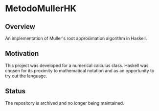 # MetodoMullerHK

## Overview
An implementation of Muller's root approximation algorithm in Haskell.

## Motivation
This project was developed for a numerical calculus class. Haskell was chosen for its proximity to mathematical notation and as an opportunity to try out the language.

## Status
The repository is archived and no longer being maintained.

